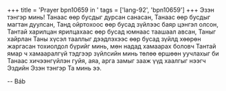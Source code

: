 +++
title = 'Prayer bpn10659 in '
tags = ['lang-92', 'bpn10659']
+++
Эзэн тэнгэр минь!  Танаас өөр бусдыг дурсан санасан, Танаас өөр бусдыг магтан дуулсан, Танд ойртохоос өөр бусад зүйлээс баяр цэнгэл олсон, Тантай харилцан ярилцахаас өөр бусад юмнаас таашаал авсан, Таныг хайрлан Таны хүсэл тааллыг дээдлэхээс өөр бусад зүйлд хөөрөн жаргасан тохиолдол бүрийг минь, мөн надад хамаарах боловч Тантай ямар ч хамааралгүй тэдгээр зүйлсийн минь төлөө өршөөн уучлахыг би Танаас хичээнгүйлэн гуйя, аяа, арга замыг зааж үүд хаалгыг нээгч Эздийн Эзэн тэнгэр Та минь ээ.

-- Báb
